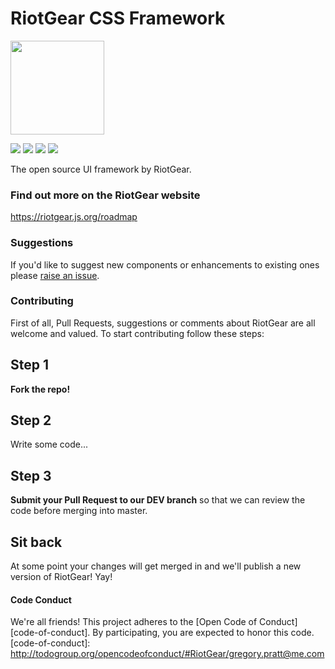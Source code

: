 # RiotGear CSS Framework

<img src="https://avatars0.githubusercontent.com/u/12480998?v=3&s=200" width="150px">

<a href="https://travis-ci.org/RiotGear/rg"><img src="https://img.shields.io/travis/RiotGear/rg-css.svg?style=flat-square"></a>
<a href="https://www.npmjs.com/package/riotgear"><img src="https://img.shields.io/npm/v/riotgear-css.svg?style=flat-square"></a>
<a href="https://www.npmjs.com/package/riotgear"><img src="https://img.shields.io/npm/dm/riotgear-css.svg?style=flat-square"></a>
<a href="https://github.com/RiotGear/rg/blob/master/LICENSE"><img src="https://img.shields.io/npm/l/riotgear-css.svg?style=flat-square"></a>

The open source UI framework by RiotGear.

### Find out more on the RiotGear website

<a href="https://riotgear.js.org/roadmap">https://riotgear.js.org/roadmap</a>

### Suggestions

If you'd like to suggest new components or enhancements to existing ones please <a href="https://github.com/RiotGear/rg-css/issues">raise an issue</a>.

### Contributing

First of all, Pull Requests, suggestions or comments about RiotGear are all welcome and valued. To start contributing follow these steps:

## Step 1

**Fork the repo!**

## Step 2

Write some code...

## Step 3

**Submit your Pull Request to our DEV branch** so that we can review the code before merging into master.

## Sit back

At some point your changes will get merged in and we'll publish a new version of RiotGear! Yay!

#### Code Conduct
We're all friends! This project adheres to the [Open Code of Conduct][code-of-conduct]. By participating, you are expected to honor this code.
[code-of-conduct]: http://todogroup.org/opencodeofconduct/#RiotGear/gregory.pratt@me.com

